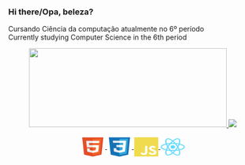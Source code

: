 ### Hi there/Opa, beleza?
 Cursando Ciência da computação atualmente no 6º período  
 Currently studying Computer Science in the 6th period

<div style ="display:flex; flex-direction: row; justify-content: center;" >
  <a href="https://github.com/mateusdesu">
  <img height="160em" width="400em" src="https://github-readme-stats.vercel.app/api?username=mateusdesu&show_icons=true&theme=dracula&include_all_commits=true&count_private=true"/>
  <img height="160em" src="https://github-readme-stats.vercel.app/api/top-langs/?username=mateusdesu&layout=compact&langs_count=7&theme=dracula"/>
</div>
<div style="display: inline_block" align="center"><br>
  <img align="center" alt="mateusdesu-HTML" height="40" width="50" src="https://raw.githubusercontent.com/devicons/devicon/master/icons/html5/html5-original.svg">
  <img align="center" alt="mateusdesu-CSS" height="40" width="50" src="https://raw.githubusercontent.com/devicons/devicon/master/icons/css3/css3-original.svg">
  <img align="center" alt="mateusdesu-Js" height="40" width="50" src="https://raw.githubusercontent.com/devicons/devicon/master/icons/javascript/javascript-plain.svg">
  <img align="center" alt="mateusdesu-React" height="40" width="50" src="https://raw.githubusercontent.com/devicons/devicon/master/icons/react/react-original.svg">
  
</div>
  
 ##
